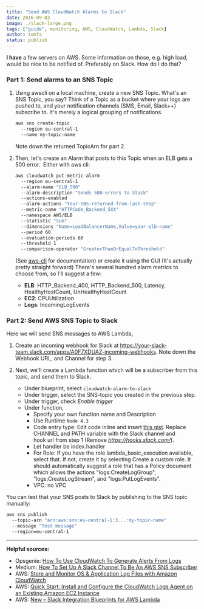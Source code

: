 ```yaml
---
title: "Send AWS CloudWatch Alarms to Slack"
date: 2016-09-03
image: ./slack-large.png
tags: ["guide", monitoring, AWS, CloudWatch, Lambda, Slack]
author: tomfa
status: publish
---
```


**I have** a few servers on AWS. Some information on those, e.g. high load, would be nice to be notified of. Preferably on Slack. How do I do that?

### Part 1: Send alarms to an SNS Topic

1.  Using awscli on a local machine, create a new SNS Topic. What's an SNS Topic, you say? Think of a Topic as a bucket where your logs are pushed to, and your notification channels (SMS, Email, Slack++) subscribe to. It's merely a logical grouping of notifications.
    
    ```bash
    aws sns create-topic 
      --region eu-central-1
      --name my-topic-name 
    ```
    
    Note down the returned TopicArn for part 2.
2.  Then, let's create an Alarm that posts to this Topic when an ELB gets a 500 error.  Either with aws cli:
    
    ```bash
    aws cloudwatch put-metric-alarm 
      --region eu-central-1 
      --alarm-name "ELB_500" 
      --alarm-description "Sends 500-errors to Slack" 
      --actions-enabled 
      --alarm-actions "Your-SNS-returned-from-last-step" 
      --metric-name "HTTPCode_Backend_5XX" 
      --namespace AWS/ELB 
      --statistic "Sum" 
      --dimensions "Name=LoadBalancerName,Value=your-elb-name" 
      --period 60 
      --evaluation-periods 60 
      --threshold 1 
      --comparison-operator "GreaterThanOrEqualToThreshold"
    ```
    
    (See [aws-cli](http://docs.aws.amazon.com/cli/latest/reference/cloudwatch/put-metric-alarm.html) for documentation) or create it using the GUI (It's actually pretty straight forward) There's several hundred alarm metrics to choose from, so I'll suggest a few:
    *   **ELB**: HTTP_Backend_400, HTTP_Backend_500, Latency, HealthyHostCount, UnHealthyHostCount
    *   **EC2**: CPUUtilization
    *   **Logs**: IncomingLogEvents

### Part 2: Send AWS SNS Topic to Slack

Here we will send SNS messages to AWS Lambda,

1.  Create an incoming webhook for Slack at https://your-slack-team.slack.com/apps/A0F7XDUAZ-incoming-webhooks. Note down the Webhook URL, and Channel for step 3.

2.  Next, we'll create a Lambda function which will be a subscriber from this topic, and send them to Slack.
    *   Under blueprint, select `cloudwatch-alarm-to-slack`
    *   Under trigger, select the SNS-topic you created in the previous step.
    *   Under trigger, check _Enable trigger_
    *   Under function,
        *   Specify your own function name and Description
        *   Use Runtime `Node 4.3`
        *   Code entry type: Edit code inline and insert [this gist](https://gist.github.com/tomfa/b33f768908b0a83987d26f269e377e95). Replace CHANNEL and PATH variable with the Slack channel and hook url from step 1 (Remove _https://hooks.slack.com/_).
        *   Let handler be index.handler
        *   For Role: If you have the role lambda_basic_execution available, select that. If not, create it by selecting Create a custom role. It should automatically suggest a role that has a Policy document which allows the actions "logs:CreateLogGroup", "logs:CreateLogStream", and "logs:PutLogEvents".
        *   VPC: no VPC

You can test that your SNS posts to Slack by publishing to the SNS topic manually:

```bash
aws sns publish
  --topic-arn "arn:aws:sns:eu-central-1:3...:my-topic-name"
  --message "Test message"
  --region=eu-central-1
```

* * *

**Helpful sources:**

*   Opsgenie: [How To Use CloudWatch To Generate Alerts From Logs](https://blog.opsgenie.com/2014/08/how-to-use-cloudwatch-to-generate-alerts-from-logs)
*   Medium: [How To Set Up A Slack Channel To Be An AWS SNS Subscriber](https://medium.com/cohealo-engineering/how-set-up-a-slack-channel-to-be-an-aws-sns-subscriber-63b4d57ad3ea#.dcbqcad2x)
*   AWS: [Store and Monitor OS & Application Log Files with Amazon CloudWatch](https://aws.amazon.com/blogs/aws/cloudwatch-log-service/)
*   AWS: [Quick Start: Install and Configure the CloudWatch Logs Agent on an Existing Amazon EC2 Instance](https://docs.aws.amazon.com/AmazonCloudWatch/latest/logs/QuickStartEC2Instance.html)
*   AWS: [New – Slack Integration Blueprints for AWS Lambda](https://aws.amazon.com/blogs/aws/new-slack-integration-blueprints-for-aws-lambda/)

